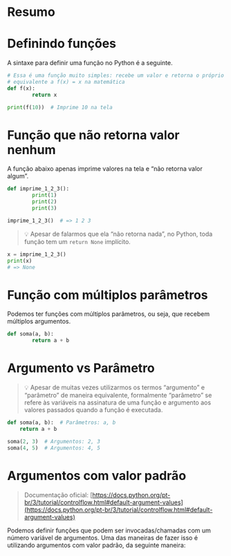 # Resumo

# Definindo funções

A sintaxe para definir uma função no Python é a seguinte.

```python
# Essa é uma função muito simples: recebe um valor e retorna o próprio valor.
# equivalente a f(x) = x na matemática
def f(x):
		return x

print(f(10))  # Imprime 10 na tela
```

# Função que não retorna valor nenhum

A função abaixo apenas imprime valores na tela e “não retorna valor algum”.

```python
def imprime_1_2_3():
		print(1)
		print(2)
		print(3)

imprime_1_2_3()  # => 1 2 3
```

> 💡 Apesar de falarmos que ela “não retorna nada”, no Python, toda função tem um `return None` implícito.

```python
x = imprime_1_2_3()
print(x)
# => None
```

# Função com múltiplos parâmetros

Podemos ter funções com múltiplos parâmetros, ou seja, que recebem múltiplos argumentos.

```python
def soma(a, b):
		return a + b
```

# Argumento vs Parâmetro

> 💡 Apesar de muitas vezes utilizarmos os termos “argumento” e “parâmetro” de maneira equivalente, formalmente “parâmetro” se refere às variáveis na assinatura de uma função e argumento aos valores passados quando a função é executada.

```python
def soma(a, b):  # Parâmetros: a, b
	return a + b

soma(2, 3)  # Argumentos: 2, 3
soma(4, 5)  # Argumentos: 4, 5
```

# Argumentos com valor padrão

> Documentação oficial: [https://docs.python.org/pt-br/3/tutorial/controlflow.html#default-argument-values](https://docs.python.org/pt-br/3/tutorial/controlflow.html#default-argument-values)
> 

Podemos definir funções que podem ser invocadas/chamadas com um número variável de argumentos. Uma das maneiras de fazer isso é utilizando argumentos com valor padrão, da seguinte maneira: